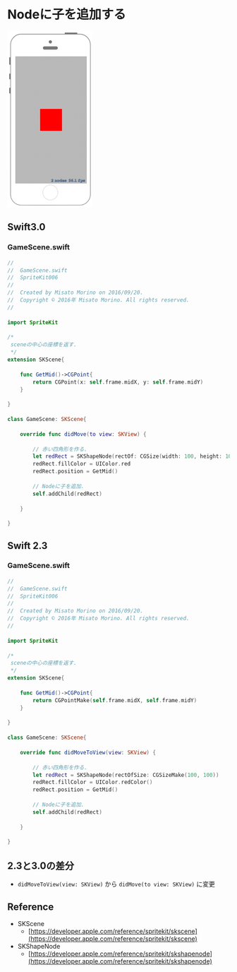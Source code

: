 # Nodeに子を追加する

![Preview spritekit006](img/spritekit006.png)

## Swift3.0
### GameScene.swift
```swift
//
//  GameScene.swift
//  SpriteKit006
//
//  Created by Misato Morino on 2016/09/20.
//  Copyright © 2016年 Misato Morino. All rights reserved.
//

import SpriteKit

/*
 sceneの中心の座標を返す.
 */
extension SKScene{
    
    func GetMid()->CGPoint{
        return CGPoint(x: self.frame.midX, y: self.frame.midY)
    }
    
}

class GameScene: SKScene{
    
    override func didMove(to view: SKView) {
        
        // 赤い四角形を作る.
        let redRect = SKShapeNode(rectOf: CGSize(width: 100, height: 100))
        redRect.fillColor = UIColor.red
        redRect.position = GetMid()
        
        // Nodeに子を追加.
        self.addChild(redRect)
        
    }
    
}
```

## Swift 2.3
### GameScene.swift
```swift
//
//  GameScene.swift
//  SpriteKit006
//
//  Created by Misato Morino on 2016/09/20.
//  Copyright © 2016年 Misato Morino. All rights reserved.
//

import SpriteKit

/*
 sceneの中心の座標を返す.
 */
extension SKScene{
    
    func GetMid()->CGPoint{
        return CGPointMake(self.frame.midX, self.frame.midY)
    }
    
}

class GameScene: SKScene{
    
    override func didMoveToView(view: SKView) {
        
        // 赤い四角形を作る.
        let redRect = SKShapeNode(rectOfSize: CGSizeMake(100, 100))
        redRect.fillColor = UIColor.redColor()
        redRect.position = GetMid()
        
        // Nodeに子を追加.
        self.addChild(redRect)
        
    }
    
}
```

## 2.3と3.0の差分
* ```didMoveToView(view: SKView)``` から ```didMove(to view: SKView)``` に変更

## Reference
* SKScene
    * [https://developer.apple.com/reference/spritekit/skscene](https://developer.apple.com/reference/spritekit/skscene)
* SKShapeNode
    * [https://developer.apple.com/reference/spritekit/skshapenode](https://developer.apple.com/reference/spritekit/skshapenode)
